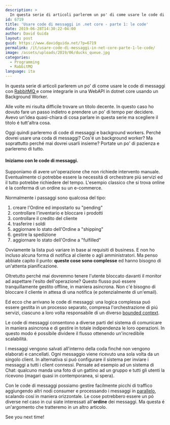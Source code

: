 ```yaml
---
description: >
  In questa serie di articoli parlerem un po' di come usare le code di messaggi con RabbitMQ e come integrarle in una WebAPI in dotnet core usando un Background Worker.
id: 6719
title: 'Usare code di messaggi in .net core - parte 1: le code'
date: 2019-06-28T14:30:22-04:00
author: David Guida
layout: post
guid: https://www.davidguida.net/?p=6719
permalink: /it/usare-code-di-messaggi-in-net-core-parte-1-le-code/
image: /assets/uploads/2019/06/ducks_queue.jpg
categories:
  - Programming
  - RabbitMQ
language: ita
---
```

In questa serie di articoli parlerem un po' di come usare le code di messaggi con <a href="https://www.rabbitmq.com/" target="_blank" rel="noreferrer noopener" aria-label="RabbitMQ  (opens in a new tab)">RabbitMQ </a>e come integrarle in una WebAPI in dotnet core usando un Background Worker.

Alle volte mi risulta difficile trovare un titolo decente. In questo caso ho dovuto fare un passo indietro e prendere un po' di tempo per decidere. Avevo un'idea quasi-chiara di cosa parlare in questa serie ma scegliere il titolo é tutt'altra cosa.

Oggi quindi parleremo di code di messaggi e background workers. Perché dovrei usare una coda di messaggi? Cos'é un background worker? Ma soprattutto perché mai dovrei usarli insieme? Portate un po' di pazienza e parleremo di tutto.

#### Iniziamo con le code di messaggi.

Supponiamo di avere un'operazione che non richiede intervento manuale. Eventualmente ci potrebbe essere la necessitá di orchestrare piú servizi ed il tutto potrebbe richiedere del tempo. L'esempio classico che si trova online é la conferma di un ordine su un e-commerce.

Normalmente i passaggi sono qualcosa del tipo:

  1. creare l'Ordine ed impostarlo su "pending"
  2. controllare l'inventario e bloccare i prodotti
  3. controllare il credito del cliente
  4. trasferire i soldi
  5. aggiornare lo stato dell'Ordine a "shipping"
  6. gestire la spedizione
  7. aggiornare lo stato dell'Ordine a "fulfilled"

Ovviamente la lista puó variare in base ai requisiti di business. E non ho incluso alcuna forma di notifica al cliente o agli amministratori. Ma penso abbiate capito il punto: **queste cose sono complesse** ed hanno bisogno di un'attenta pianificazione.

Oltretutto perché mai dovremmo tenere l'utente bloccato davanti il monitor ad aspettare l'esito dell'operazione? Questo flusso puó essere tranquillamente gestito offline, in maniera asincrona. Non c'é bisogno di bloccare il cliente in attesa di una notifica (e potenzialmente di un'email).

Ed ecco che arrivano le code di messaggi: una logica complessa puó essere gestita in un processo separato, compresa l'orchestrazione di piú servizi, ciascuno a loro volta responsabile di un diverso <a rel="noreferrer noopener" aria-label="bounded context (opens in a new tab)" href="https://www.davidguida.net/the-importance-of-setting-the-boundaries-of-your-domain-models/" target="_blank">bounded context</a>.

Le code di messaggi consentono a diverse parti del sistema di comunicare in maniera asincrona e di gestire in totale indipendenza le loro operazioni. In questo modo é possibile dividere il flusso ottenendo un'incredibile scalabilitá.

I messaggi vengono salvati all'interno della coda finché non vengono elaborati e cancellati. Ogni messaggio viene ricevuto una sola volta da un singolo client. In alternativa si puó configurare il sistema per inviare i messaggi a tutti i client connessi. Pensate ad esempio ad un sistema di Chat: qualcuno manda una foto di un gattino ad un gruppo e tutti gli utenti la ricevono (magari quasi in contemporanea, si spera).

Con le code di messaggi possiamo gestire facilmente picchi di traffico aggiungendo altri nodi consumer e processando i messaggi in <a href="https://www.davidguida.net/serial-vs-parallel-task-execution/" target="_blank" rel="noreferrer noopener" aria-label="parallelo (opens in a new tab)">parallelo</a>, scalando cosí in maniera orizzontale. Le cose potrebbero essere un pó diverse nel caso in cui siate interessati all'**ordine** dei messaggi. Ma questa é un'argomento che tratteremo in un altro articolo.

See you next time!

<div class="post-details-footer-widgets">
</div>